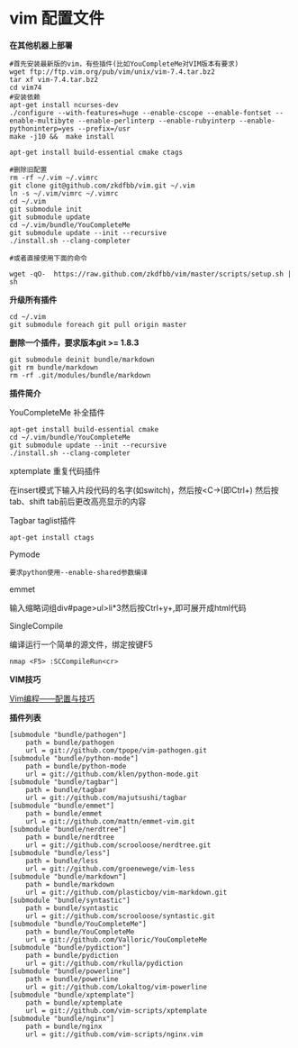 # vim 配置文件

**在其他机器上部署**

    #首先安装最新版的vim，有些插件(比如YouCompleteMe对VIM版本有要求)
    wget ftp://ftp.vim.org/pub/vim/unix/vim-7.4.tar.bz2
    tar xf vim-7.4.tar.bz2
    cd vim74
    #安装依赖
    apt-get install ncurses-dev
    ./configure --with-features=huge --enable-cscope --enable-fontset --enable-multibyte --enable-perlinterp --enable-rubyinterp --enable-pythoninterp=yes --prefix=/usr
    make -j10 &&  make install

    apt-get install build-essential cmake ctags

    #删除旧配置
    rm -rf ~/.vim ~/.vimrc
    git clone git@github.com/zkdfbb/vim.git ~/.vim
    ln -s ~/.vim/vimrc ~/.vimrc
    cd ~/.vim
    git submodule init
    git submodule update
    cd ~/.vim/bundle/YouCompleteMe
    git submodule update --init --recursive
    ./install.sh --clang-completer

    #或者直接使用下面的命令

    wget -qO-  https://raw.github.com/zkdfbb/vim/master/scripts/setup.sh | sh


**升级所有插件**

    cd ~/.vim
    git submodule foreach git pull origin master

**删除一个插件，要求版本git >= 1.8.3**

    git submodule deinit bundle/markdown
    git rm bundle/markdown
    rm -rf .git/modules/bundle/markdown

**插件简介**

YouCompleteMe   补全插件

    apt-get install build-essential cmake
    cd ~/.vim/bundle/YouCompleteMe
    git submodule update --init --recursive
    ./install.sh --clang-completer

xptemplate    重复代码插件

在insert模式下输入片段代码的名字(如switch)，然后按<C-\>(即Ctrl+\)
然后按tab、shift tab前后更改高亮显示的内容

Tagbar    taglist插件

    apt-get install ctags

Pymode

    要求python使用--enable-shared参数编译

emmet

输入缩略词组div#page>ul>li*3然后按Ctrl+y+,即可展开成html代码


SingleCompile

编译运行一个简单的源文件，绑定按键F5

    nmap <F5> :SCCompileRun<cr>




**VIM技巧**

[Vim编程——配置与技巧](http://linux-wiki.cn/wiki/%E7%94%A8Vim%E7%BC%96%E7%A8%8B%E2%80%94%E2%80%94%E9%85%8D%E7%BD%AE%E4%B8%8E%E6%8A%80%E5%B7%A7)

**插件列表**

    [submodule "bundle/pathogen"]
    	path = bundle/pathogen
    	url = git://github.com/tpope/vim-pathogen.git
    [submodule "bundle/python-mode"]
    	path = bundle/python-mode
    	url = git://github.com/klen/python-mode.git
    [submodule "bundle/tagbar"]
    	path = bundle/tagbar
    	url = git://github.com/majutsushi/tagbar
    [submodule "bundle/emmet"]
    	path = bundle/emmet
    	url = git://github.com/mattn/emmet-vim.git
    [submodule "bundle/nerdtree"]
    	path = bundle/nerdtree
    	url = git://github.com/scrooloose/nerdtree.git
    [submodule "bundle/less"]
    	path = bundle/less
    	url = git://github.com/groenewege/vim-less
    [submodule "bundle/markdown"]
    	path = bundle/markdown
    	url = git://github.com/plasticboy/vim-markdown.git
    [submodule "bundle/syntastic"]
    	path = bundle/syntastic
    	url = git://github.com/scrooloose/syntastic.git
    [submodule "bundle/YouCompleteMe"]
    	path = bundle/YouCompleteMe
    	url = git://github.com/Valloric/YouCompleteMe
    [submodule "bundle/pydiction"]
    	path = bundle/pydiction
    	url = git://github.com/rkulla/pydiction
    [submodule "bundle/powerline"]
    	path = bundle/powerline
    	url = git://github.com/Lokaltog/vim-powerline
    [submodule "bundle/xptemplate"]
    	path = bundle/xptemplate
    	url = git://github.com/vim-scripts/xptemplate
    [submodule "bundle/nginx"]
    	path = bundle/nginx
        url = git://github.com/vim-scripts/nginx.vim
